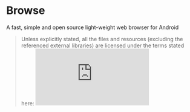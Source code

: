 # Browse
<!-- [![Build Status](https://travis-ci.org/sazid/Browse.svg?branch=master)](https://travis-ci.org/sazid/Browse) -->

A fast, simple and open source light-weight web browser for Android

> Unless explicitly stated, all the files and resources (excluding the referenced external libraries) are licensed under the terms stated here: [![LICENSE.md](https://github.com/sazid/Browse/blob/master/LICENSE.md)](LICENSE.md)
